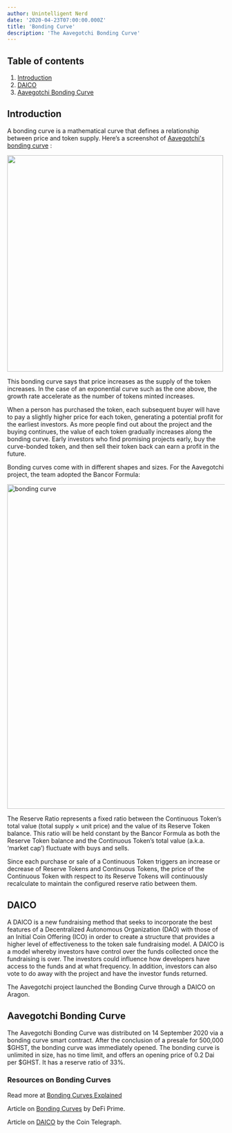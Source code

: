 ```yaml
---
author: Unintelligent Nerd
date: '2020-04-23T07:00:00.000Z'
title: 'Bonding Curve'
description: 'The Aavegotchi Bonding Curve'
---
```


## Table of contents
1. <a href=#introduction>Introduction</a>
2. <a href=#daico>DAICO</a>
3. <a href=#aavegotchi-bonding-curve>Aavegotchi Bonding Curve</a>

## Introduction

A bonding curve is a mathematical curve that defines a relationship between price and token supply. Here’s a screenshot of [Aavegotchi's bonding curve](https://aavegotchi.com/curve)  :

<p><img class="curve" src="/curve/bonding-curve.png" width = "500" />

This bonding curve says that price increases as the supply of the token increases. In the case of an exponential curve such as the one above, the growth rate accelerate as the number of tokens minted increases.

When a person has purchased the token, each subsequent buyer will have to pay a slightly higher price for each token, generating a potential profit for the earliest investors. As more people find out about the project and the buying continues, the value of each token gradually increases along the bonding curve. Early investors who find promising projects early, buy the curve-bonded token, and then sell their token back can earn a profit in the future.

Bonding curves come with in different shapes and sizes. For the Aavegotchi project, the team adopted the Bancor Formula:

<img src = "/curve/reserve-ratio.png" alt = "bonding curve" width = "750" />

The Reserve Ratio represents a fixed ratio between the Continuous Token’s total value (total supply × unit price) and the value of its Reserve Token balance. This ratio will be held constant by the Bancor Formula as both the Reserve Token balance and the Continuous Token’s total value (a.k.a. ‘market cap’) fluctuate with buys and sells.

Since each purchase or sale of a Continuous Token triggers an increase or decrease of Reserve Tokens and Continuous Tokens, the price of the Continuous Token with respect to its Reserve Tokens will continuously recalculate to maintain the configured reserve ratio between them.

## DAICO
A DAICO is a new fundraising method that seeks to incorporate the best features of a Decentralized Autonomous Organization (DAO) with those of an Initial Coin Offering (ICO) in order to create a structure that provides a higher level of effectiveness to the token sale fundraising model. A DAICO is a model whereby investors have control over the funds collected once the fundraising is over. The investors could influence how developers have access to the funds and at what frequency. In addition, investors can also vote to do away with the project and have the investor funds returned.

The Aavegotchi project launched the Bonding Curve through a DAICO on Aragon.

## Aavegotchi Bonding Curve
The Aavegotchi Bonding Curve was distributed on 14 September 2020 via a bonding curve smart contract. After the conclusion of a presale for 500,000 $GHST, the bonding curve was immediately opened. The bonding curve is unlimited in size, has no time limit, and offers an opening price of 0.2 Dai per $GHST. It has a reserve ratio of 33%.

### Resources on Bonding Curves

Read more at [Bonding Curves Explained](https://yos.io/2018/11/10/bonding-curves/)

Article on [Bonding Curves](https://defiprime.com/bonding-curve-explained) by DeFi Prime.

Article on [DAICO](https://cointelegraph.com/explained/what-is-a-daico-explained) by the Coin Telegraph.